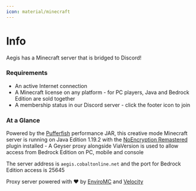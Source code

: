 ```yaml
---
icon: material/minecraft
---
```

# Info

Aegis has a Minecraft server that is bridged to Discord!  

### Requirements

* An active Internet connection
* A Minecraft license on any platform - for PC players, Java and Bedrock Edition are sold together
* A membership status in our Discord server - click the footer icon to join

### At a Glance

Powered by the [Pufferfish](https://github.com/pufferfish-gg/Pufferfish) performance JAR, this creative mode Minecraft server is running on Java Edition 1.19.2 with the [NoEncryption Remastered](https://www.spigotmc.org/resources/noencryption-remastered.104400/) plugin installed - A Geyser proxy alongside ViaVersion is used to allow access from Bedrock Edition on PC, mobile and console

The server address is `aegis.cobaltonline.net` and the port for Bedrock Edition access is 25645

Proxy server powered with :heart: by [EnviroMC](https://enviromc.host) and [Velocity](https://velocitypowered.com)